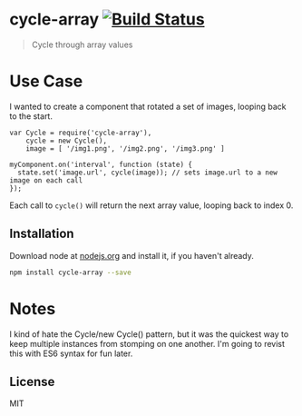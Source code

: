 # cycle-array [![Build Status](https://travis-ci.org/markhuge/js-cycle-array.svg?branch=master)](https://travis-ci.org/markhuge/js-cycle-array)
> Cycle through array values

# Use Case

I wanted to create a component that rotated a set of images, looping back to the start.

```JS
var Cycle = require('cycle-array'),
    cycle = new Cycle(),
    image = [ '/img1.png', '/img2.png', '/img3.png' ]

myComponent.on('interval', function (state) { 
  state.set('image.url', cycle(image)); // sets image.url to a new image on each call
});
```

Each call to `cycle()` will return the next array value, looping back to index 0.

## Installation

Download node at [nodejs.org](http://nodejs.org) and install it, if you haven't already.

```sh
npm install cycle-array --save
```

# Notes

I kind of hate the Cycle/new Cycle() pattern, but it was the quickest way to keep multiple
instances from stomping on one another. I'm going to revist this with ES6 syntax for fun later.

## License

MIT
